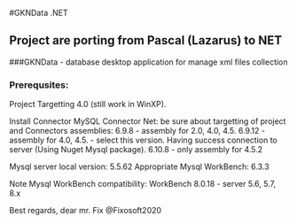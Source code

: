﻿

#GKNData .NET
## Project are porting from Pascal (Lazarus) to NET
###GKNData - database desktop application for manage xml files collection



### Prerequsites:
Project Targetting	4.0 (still work in WinXP).

Install Connector MySQL Connector Net: be sure about targetting of project and Connectors assemblies: 
6.9.8 - assembly for 2.0, 4.0, 4.5.
6.9.12 - assembly for 4.0, 4.5. -  select this version. Having success connection to server (Using Nuget Mysql package).
6.10.8 - only assembly for 4.5.2

Mysql server local version:
5.5.62 
Appropriate Mysql WorkBench: 
6.3.3

Note Mysql WorkBench compatibility:
WorkBench 8.0.18 - server 5.6, 5.7, 8.x

Best regards, dear mr. Fix
@Fixosoft2020